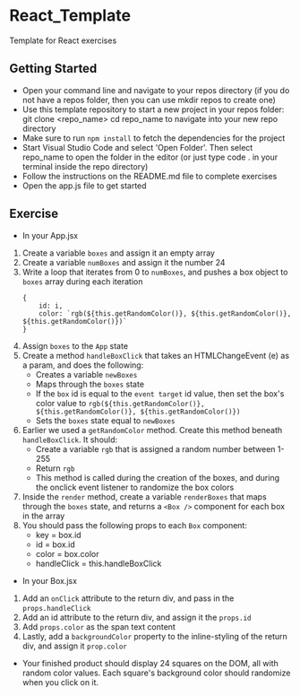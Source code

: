 # React_Template

Template for React exercises

## Getting Started

- Open your command line and navigate to your repos directory (if you do not have a repos folder, then you can use mkdir repos to create one)
- Use this template repository to start a new project in your repos folder: git clone <repo_name>
  cd repo_name to navigate into your new repo directory
- Make sure to run `npm install` to fetch the dependencies for the project
- Start Visual Studio Code and select 'Open Folder'. Then select repo_name to open the folder in the editor (or just type code . in your terminal inside the repo directory)
- Follow the instructions on the README.md file to complete exercises
- Open the app.js file to get started

## Exercise

- In your App.jsx

1. Create a variable `boxes` and assign it an empty array
2. Create a variable `numBoxes` and assign it the number 24
3. Write a loop that iterates from 0 to `numBoxes`, and pushes a box object to `boxes` array during each iteration
   ```
   {
       id: i,
       color: `rgb(${this.getRandomColor()}, ${this.getRandomColor()}, ${this.getRandomColor()})`
   }
   ```
4. Assign `boxes` to the `App` state
5. Create a method `handleBoxClick` that takes an HTMLChangeEvent (e) as a param, and does the following:
   - Creates a variable `newBoxes`
   - Maps through the `boxes` state
   - If the `box` id is equal to the `event target` id value, then set the box's color value to `rgb(${this.getRandomColor()}, ${this.getRandomColor()}, ${this.getRandomColor()})`
   - Sets the `boxes` state equal to `newBoxes`
6. Earlier we used a `getRandomColor` method. Create this method beneath `handleBoxClick`. It should:
   - Create a variable `rgb` that is assigned a random number between 1-255
   - Return `rgb`
   - This method is called during the creation of the boxes, and during the onclick event listener to randomize the box colors
7. Inside the `render` method, create a variable `renderBoxes` that maps through the `boxes` state, and returns a `<Box />` component for each box in the array
8. You should pass the following props to each `Box` component:
   - key = box.id
   - id = box.id
   - color = box.color
   - handleClick = this.handleBoxClick

- In your Box.jsx

1. Add an `onClick` attribute to the return div, and pass in the `props.handleClick`
2. Add an id attribute to the return div, and assign it the `props.id`
3. Add `props.color` as the span text content
4. Lastly, add a `backgroundColor` property to the inline-styling of the return div, and assign it `prop.color`

- Your finished product should display 24 squares on the DOM, all with random color values. Each square's background color should randomize when you click on it.
